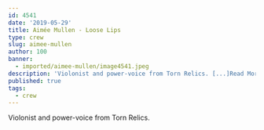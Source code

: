 ```yaml
---
id: 4541
date: '2019-05-29'
title: Aimée Mullen - Loose Lips
type: crew
slug: aimee-mullen
author: 100
banner:
  - imported/aimee-mullen/image4541.jpeg
description: 'Violonist and power-voice from Torn Relics. [...]Read More...'
published: true
tags:
  - crew
---
```

Violonist and power-voice from Torn Relics.